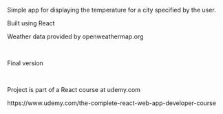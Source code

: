 <p>Simple app for displaying the temperature for a city specified by the user.</p>
<p>Built using React</p>
<p>Weather data provided by openweathermap.org</p>
</br>
<p>Final version</p>
</br>
<p>Project is part of a React course at udemy.com</p>
<p>https://www.udemy.com/the-complete-react-web-app-developer-course</p>
